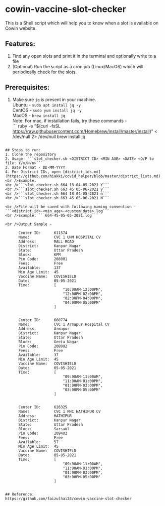 # cowin-vaccine-slot-checker
This is a Shell script which will help you to know when a slot is available on Cowin website.

## Features:
1. Find any open slots and print it in the terminal and optionally write to a file
2. (Optional) Run the script as a cron job (Linux/MacOS) which will periodically check for the slots.

## Prerequisites:
1. Make sure ```jq``` is present in your machine.
<br />Ubuntu - ```sudo apt install jq -y```
<br />CentOS - ```sudo yum install jq -y```
<br />MacOS - ```brew install jq```
<br />Note: For mac, if installation fails, try these commands -
<br />```
ruby -e "$(curl -fsSL https://raw.githubusercontent.com/Homebrew/install/master/install)" < /dev/null 2> /dev/null
brew install jq
```

## Steps to run:
1. Clone the repository
2. Usage: ```slot_checker.sh <DISTRICT ID> <MIN AGE> <DATE> <O/P to file: Y/y/N/n>```
3. Date Format - DD-MM-YYYY
4. For District IDs, open [district_ids.md](https://github.com/hiakki/covid_helper/blob/master/district_lists.md)
<br />Example: 
<br />```slot_checker.sh 664 18 04-05-2021 Y```
<br />```slot_checker.sh 663 45 05-06-2021 y```
<br />```slot_checker.sh 664 18 04-05-2021 n```
<br />```slot_checker.sh 663 45 05-06-2021 N```

<br />File will be saved with following naming convention - ```<district_id>-<min_age>-<custom_date>.log```
<br />Example: ```664-45-05-05-2021.log```

<br />Output Sample -

```
          Center ID:      611574
          Name:           CVC 1 UHM HOSPITAL CV
          Address:        MALL ROAD
          District:       Kanpur Nagar
          State:          Uttar Pradesh
          Block:          KPM
          Pin Code:       208001
          Fees:           Free
          Available:      137
          Min Age Limit:  45
          Vaccine Name:   COVISHIELD
          Date:           05-05-2021
          Time:           [
                              "10:00AM-12:00PM",
                              "12:00PM-02:00PM",
                              "02:00PM-04:00PM",
                              "04:00PM-05:00PM"
                          ]


          Center ID:      660774
          Name:           CVC 1 Armapur Hospital CV
          Address:        Armapur
          District:       Kanpur Nagar
          State:          Uttar Pradesh
          Block:          Geeta Nagar
          Pin Code:       208002
          Fees:           Free
          Available:      37
          Min Age Limit:  45
          Vaccine Name:   COVISHIELD
          Date:           05-05-2021
          Time:           [
                              "09:00AM-11:00AM",
                              "11:00AM-01:00PM",
                              "01:00PM-03:00PM",
                              "03:00PM-05:00PM"
                          ]


          Center ID:      626325
          Name:           CVC 1 PHC HATHIPUR CV
          Address:        HATHIPUR
          District:       Kanpur Nagar
          State:          Uttar Pradesh
          Block:          Sarsaul
          Pin Code:       209402
          Fees:           Free
          Available:      57
          Min Age Limit:  45
          Vaccine Name:   COVISHIELD
          Date:           05-05-2021
          Time:           [
                              "09:00AM-11:00AM",
                              "11:00AM-01:00PM",
                              "01:00PM-03:00PM",
                              "03:00PM-05:00PM"
                          ]
```

## Reference:
https://github.com/faizulhai24/cowin-vaccine-slot-checker
